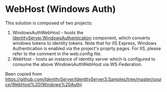 WebHost (Windows Auth)
======================================

This solution is composed of two projects:
1. WindowsAuthWebHost - hosts the [IdentityServer.WindowsAuthentication](https://github.com/IdentityServer/WindowsAuthentication) component, which converts windows tokens to identity tokens. Note that for IIS Express, Windows Authentication is enabled via the project's proprty pages. For IIS, please refer to the comment in the web.config file.
2. WebHost - hosts an instance of identity server which is configured to consume the above WindowsAuthWebHost via WS-Federation.

Been copied from https://github.com/IdentityServer/IdentityServer3.Samples/tree/master/source/WebHost%20(Windows%20Auth)
